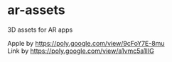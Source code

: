 # ar-assets
3D assets for AR apps

Apple by https://poly.google.com/view/9cFoY7E-8mu <br/>
Link by https://poly.google.com/view/a1vmc5a1IIG <br/>
